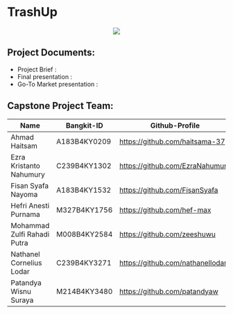 # TrashUp
<p align="center">
  <img src="https://github.com/nathanellodar/TrashUp/bangkit_banner.png">
</p>

## Project Documents:
- Project Brief : 
- Final presentation : 
- Go-To Market presentation : 

## Capstone Project Team: 
| Name | Bangkit-ID | Github-Profile |
| ------ | ------ | ------ | 
| Ahmad Haitsam | A183B4KY0209	  | https://github.com/haitsama-37 |
| Ezra Kristanto Nahumury	  | C239B4KY1302  | https://github.com/EzraNahumury |
| Fisan Syafa Nayoma | A183B4KY1532  | https://github.com/FisanSyafa |
| Hefri Anesti Purnama | M327B4KY1756 | https://github.com/hef-max |
| Mohammad Zulfi Rahadi Putra | M008B4KY2584 | https://github.com/zeeshuwu |
| Nathanel Cornelius Lodar  | C239B4KY3271 | https://github.com/nathanellodar |
| Patandya Wisnu Suraya  | M214B4KY3480 | https://github.com/patandyaw |
